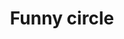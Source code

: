 ---
title: Funny circle
tags: ["funny", "circle", "shape", "silly", "cartoon", "comical", "joke"]
icon: funny-circle
svg: '<svg xmlns="http://www.w3.org/2000/svg" width="24" height="24" fill="none" viewBox="0 0 24 24" stroke-width="1.5" stroke-linecap="round" stroke-linejoin="round" stroke="currentColor"><path d="m8.699 10.646-.104-.49m4.995-.55-.104-.49M8.5 15.57c1.258.316 2.686.316 4.123-.069 1.436-.385 2.672-1.099 3.604-2.001"/><path d="m12.587 15.637.478.974a1.5 1.5 0 1 0 2.693-1.322l-.46-.935"/><path d="M21 12a9 9 0 1 1-18 0 9 9 0 0 1 18 0"/></svg>'
---